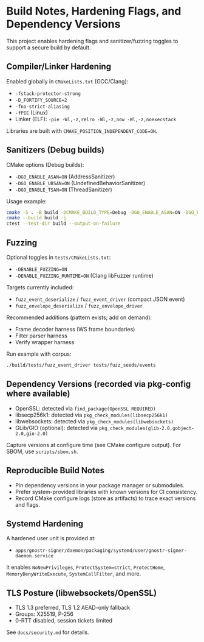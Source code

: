 # Build Notes, Hardening Flags, and Dependency Versions

This project enables hardening flags and sanitizer/fuzzing toggles to support a secure build by default.

## Compiler/Linker Hardening

Enabled globally in `CMakeLists.txt` (GCC/Clang):

- `-fstack-protector-strong`
- `-D_FORTIFY_SOURCE=2`
- `-fno-strict-aliasing`
- `-fPIE` (Linux)
- Linker (ELF): `-pie -Wl,-z,relro -Wl,-z,now -Wl,-z,noexecstack`

Libraries are built with `CMAKE_POSITION_INDEPENDENT_CODE=ON`.

## Sanitizers (Debug builds)

CMake options (Debug builds):

- `-DGO_ENABLE_ASAN=ON` (AddressSanitizer)
- `-DGO_ENABLE_UBSAN=ON` (UndefinedBehaviorSanitizer)
- `-DGO_ENABLE_TSAN=ON` (ThreadSanitizer)

Usage example:

```bash
cmake -S . -B build -DCMAKE_BUILD_TYPE=Debug -DGO_ENABLE_ASAN=ON -DGO_ENABLE_UBSAN=ON
cmake --build build -j
ctest --test-dir build --output-on-failure
```

## Fuzzing

Optional toggles in `tests/CMakeLists.txt`:

- `-DENABLE_FUZZING=ON`
- `-DENABLE_FUZZING_RUNTIME=ON` (Clang libFuzzer runtime)

Targets currently included:

- `fuzz_event_deserialize` / `fuzz_event_driver` (compact JSON event)
- `fuzz_envelope_deserialize` / `fuzz_envelope_driver`

Recommended additions (pattern exists; add on demand):

- Frame decoder harness (WS frame boundaries)
- Filter parser harness
- Verify wrapper harness

Run example with corpus:

```bash
./build/tests/fuzz_event_driver tests/fuzz_seeds/events
```

## Dependency Versions (recorded via pkg-config where available)

- OpenSSL: detected via `find_package(OpenSSL REQUIRED)`
- libsecp256k1: detected via `pkg_check_modules(libsecp256k1)`
- libwebsockets: detected via `pkg_check_modules(libwebsockets)`
- GLib/GIO (optional): detected via `pkg_check_modules(glib-2.0,gobject-2.0,gio-2.0)`

Capture versions at configure time (see CMake configure output). For SBOM, use `scripts/sbom.sh`.

## Reproducible Build Notes

- Pin dependency versions in your package manager or submodules.
- Prefer system-provided libraries with known versions for CI consistency.
- Record CMake configure logs (store as artifacts) to trace exact versions and flags.

## Systemd Hardening

A hardened user unit is provided at:

- `apps/gnostr-signer/daemon/packaging/systemd/user/gnostr-signer-daemon.service`

It enables `NoNewPrivileges`, `ProtectSystem=strict`, `ProtectHome`, `MemoryDenyWriteExecute`, `SystemCallFilter`, and more.

## TLS Posture (libwebsockets/OpenSSL)

- TLS 1.3 preferred, TLS 1.2 AEAD-only fallback
- Groups: X25519, P-256
- 0-RTT disabled, session tickets limited

See `docs/security.md` for details.
